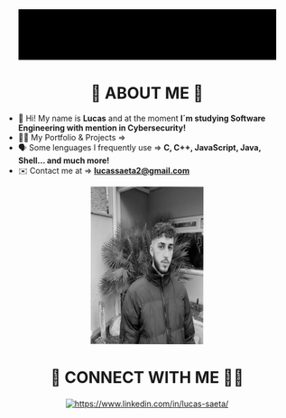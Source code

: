 <div align="center">
  <img src="result.gif">
 </div>
<div align="center">
  <h1>🧑 ABOUT ME 🧑</h1>
</div>


- 👦 Hi! My name is **Lucas** and at the moment **I´m studying Software Engineering with mention in Cybersecurity!**
- 👨‍💻 My Portfolio & Projects => <a href="https://github.com/lucassaeta?tab=repositories"  target="blank"></a>
- 🗣️ Some lenguages I frequently use => **C, C++, JavaScript, Java, Shell... and much more!** 
- ✉️ Contact me at => **lucassaeta2@gmail.com**
<div align="center">
  <img src="profile.jpeg" style="width: 200px; height: 280px;">
</div>

<h1 align="center">🧩 CONNECT WITH ME 🏃‍♂️</h1>
<p align="center">
<a href="https://www.linkedin.com/in/lucas-saeta/" target="blank"><img align="center" src="https://raw.githubusercontent.com/rahuldkjain/github-profile-readme-generator/master/src/images/icons/Social/linked-in-alt.svg" alt="https://www.linkedin.com/in/lucas-saeta/" height="35" width="35" /></a>
</p>
